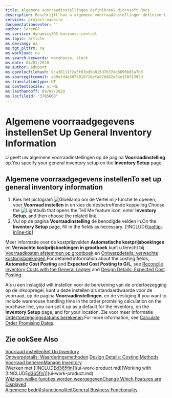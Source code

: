 ```yaml
---
title: Algemene voorraadinstellingen definiëren| Microsoft Docs
description: Beschrijft hoe u algemene voorraadinstellingen definieert, zoals nummerreeksen en locaties, zodat u bijvoorbeeld uw magazijn en voorraad kunt beheren.
services: project-madeira
documentationcenter: ''
author: SorenGP
ms.service: dynamics365-business-central
ms.topic: article
ms.devlang: na
ms.tgt_pltfrm: na
ms.workload: na
ms.search.keywords: warehouse, stock
ms.date: 04/01/2020
ms.author: edupont
ms.openlocfilehash: 9ca38111f2a5f61bd9a815d7b37dd8696b85a7d0
ms.sourcegitcommit: a80afd4e5075018716efad76d82a54e158f1392d
ms.translationtype: HT
ms.contentlocale: nl-NL
ms.lasthandoff: 09/09/2020
ms.locfileid: "3785668"
---
```

# <a name="set-up-general-inventory-information"></a><span data-ttu-id="cd3a7-103">Algemene voorraadgegevens instellen</span><span class="sxs-lookup"><span data-stu-id="cd3a7-103">Set Up General Inventory Information</span></span>
<span data-ttu-id="cd3a7-104">U geeft uw algemene voorraadinstellingen op de pagina **Voorraadinstelling** op.</span><span class="sxs-lookup"><span data-stu-id="cd3a7-104">You specify your general inventory setup on the **Inventory Setup** page.</span></span>

## <a name="to-set-up-general-inventory-information"></a><span data-ttu-id="cd3a7-105">Algemene voorraadgegevens instellen</span><span class="sxs-lookup"><span data-stu-id="cd3a7-105">To set up general inventory information</span></span>
1. <span data-ttu-id="cd3a7-106">Kies het pictogram ![Gloeilamp om de Vertel mij-functie te openen](media/ui-search/search_small.png "Vertel me wat u wilt doen"), voer **Voorraad instellen** in en kies de desbetreffende koppeling.</span><span class="sxs-lookup"><span data-stu-id="cd3a7-106">Choose the ![Lightbulb that opens the Tell Me feature](media/ui-search/search_small.png "Tell me what you want to do") icon, enter **Inventory Setup**, and then choose the related link.</span></span>
2. <span data-ttu-id="cd3a7-107">Vul op de pagina **Voorraadinstelling** de benodigde velden in.</span><span class="sxs-lookup"><span data-stu-id="cd3a7-107">On the **Inventory Setup** page, fill in the fields as necessary.</span></span> [!INCLUDE[tooltip-inline-tip](includes/tooltip-inline-tip_md.md)]

<span data-ttu-id="cd3a7-108">Meer informatie over de kostprijsvelden **Automatische kostprijsboekingen** en **Verwachte kostprijsboekingen in grootboek** kunt u terecht bij [Voorraadkosten afstemmen op grootboek](finance-how-to-post-inventory-costs-to-the-general-ledger.md) en [Ontwerpdetails: verwachte kostprijsboekingen](design-details-expected-cost-posting.md).</span><span class="sxs-lookup"><span data-stu-id="cd3a7-108">For detailed information about the costing fields, **Automatic Cost Posting** and **Expected Cost Posting to G/L**, see [Reconcile Inventory Costs with the General Ledger](finance-how-to-post-inventory-costs-to-the-general-ledger.md) and [Design Details: Expected Cost Posting](design-details-expected-cost-posting.md).</span></span>

<span data-ttu-id="cd3a7-109">Als u een inslagtijd wilt instellen voor de berekening van de ordertoezegging op de inkoopregel, kunt u deze instellen als standaardwaarde voor de voorraad, op de pagina **Voorraadinstellingen**, en de vestiging.</span><span class="sxs-lookup"><span data-stu-id="cd3a7-109">If you want to include warehouse handling time in the order promising calculation on the purchase line, you can set it up as a default for the inventory, on the **Inventory Setup** page, and for your location.</span></span> <span data-ttu-id="cd3a7-110">Zie voor meer informatie [Ordertoezeggingsdatums berekenen](sales-how-to-calculate-order-promising-dates.md).</span><span class="sxs-lookup"><span data-stu-id="cd3a7-110">For more information, see [Calculate Order Promising Dates](sales-how-to-calculate-order-promising-dates.md).</span></span>  

## <a name="see-also"></a><span data-ttu-id="cd3a7-111">Zie ook</span><span class="sxs-lookup"><span data-stu-id="cd3a7-111">See Also</span></span>
[<span data-ttu-id="cd3a7-112">Voorraad instellen</span><span class="sxs-lookup"><span data-stu-id="cd3a7-112">Set Up Inventory</span></span>](inventory-setup-inventory.md)  
<span data-ttu-id="cd3a7-113">[Ontwerpdetails: Waarderingsmethoden](design-details-costing-methods.md)  </span><span class="sxs-lookup"><span data-stu-id="cd3a7-113">[Design Details: Costing Methods](design-details-costing-methods.md)  </span></span>  
[<span data-ttu-id="cd3a7-114">Voorraad beheren</span><span class="sxs-lookup"><span data-stu-id="cd3a7-114">Manage Inventory</span></span>](inventory-manage-inventory.md)  
<span data-ttu-id="cd3a7-115">[Werken met [!INCLUDE[d365fin](includes/d365fin_md.md)]](ui-work-product.md)</span><span class="sxs-lookup"><span data-stu-id="cd3a7-115">[Working with [!INCLUDE[d365fin](includes/d365fin_md.md)]](ui-work-product.md)</span></span>  
[<span data-ttu-id="cd3a7-116">Wijzigen welke functies worden weergegeven</span><span class="sxs-lookup"><span data-stu-id="cd3a7-116">Change Which Features are Displayed</span></span>](ui-experiences.md)  
[<span data-ttu-id="cd3a7-117">Algemene bedrijfsfunctionaliteit</span><span class="sxs-lookup"><span data-stu-id="cd3a7-117">General Business Functionality</span></span>](ui-across-business-areas.md)

